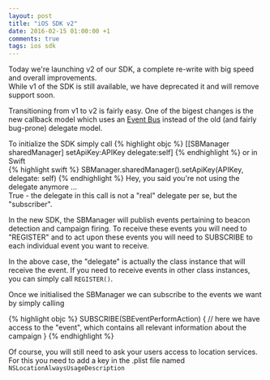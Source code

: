 ```yaml
---
layout: post
title: "iOS SDK v2"
date: 2016-02-15 01:00:00 +1
comments: true
tags: ios sdk
---
```


Today we're launching v2 of our SDK, a complete re-write with big speed and overall improvements.  
While v1 of the SDK is still available, we have deprecated it and will remove support soon.  

Transitioning from v1 to v2 is fairly easy. One of the bigest changes is the new callback model which uses an [Event Bus](https://en.wikipedia.org/wiki/Publish%E2%80%93subscribe_pattern) instead of the old (and fairly bug-prone) delegate model.

To initialize the SDK simply call 
{% highlight objc %}
[[SBManager sharedManager] setApiKey:APIKey delegate:self]
{% endhighlight  %}
or in Swift  
{% highlight swift %}
SBManager.sharedManager().setApiKey(APIKey, delegate: self)
{% endhighlight  %}
Hey, you said you're not using the delegate anymore ...   
True - the delegate in this call is not a "real" delegate per se, but the "subscriber".  

In the new SDK, the SBManager will publish events pertaining to beacon detection and campaign firing. To receive these events you will need to "REGISTER" and to act upon these events you will need to SUBSCRIBE to each individual event you want to receive.  

In the above case, the "delegate" is actually the class instance that will receive the event. If you need to receive events in other class instances, you can simply call `REGISTER()`.  
  
Once we initialised the SBManager we can subscribe to the events we want by simply calling

{% highlight objc %}
SUBSCRIBE(SBEventPerformAction) {
    // here we have access to the "event", which contains all relevant information about the campaign
}
{% endhighlight  %}

Of course, you will still need to ask your users access to location services. For this you need to add a key in the .plist file named `NSLocationAlwaysUsageDescription` 
  
<br/>
<br/>
<br/>
